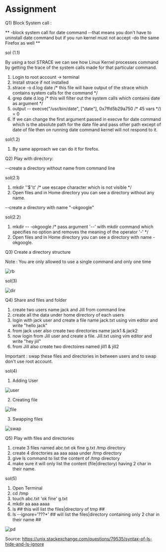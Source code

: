 # Assignment 

Q1) Block System call : 

** -block system call for date command 
  --that means you don't have to uninstall date command but if you run kernel must not accept 
-do the same Firefox as well **

sol (1.1)

By using a tool STRACE we can see how Linux Kernel processes command by getting the trace of the system calls made for that particular command.
1) Login to root account -> terminal
2) Install strace if not installed
3) strace -o d.log date    /* this file will have output of the strace which contains system calls for the command */
4) grep date d.log    /* this will filter out the system calls which contains date as argument */
5) output -- execve("/usr/bin/date", ["date"], 0x7ffd5b29a750 /* 45 vars */) = 0
6) If we can change the first argument passed in execve for date command which is the absolute path for the date file and pass other path except of date of file then on running 
   date command kernel will not respond to it.

sol(1.2)   

1) By same approach we can do it for firefox.

Q2) Play with directory: 

--create a directory without name from command line

sol(2.1)

1) mkdir ''$'\t'     /* use escape character which is not visible */
2) Open files and in Home directory you can see a directory without any name.

--create a directory with name "-okgoogle"

sol(2.2)

1) mkdir -- -okgoogle   /* pass argument '--' with mkdir command which specifies no option and removes the meaning of the operator '-' */
2) Open files and in Home directory you can see a directory with name -okgoogle.

Q3) Create a directory structure 

Note :   You are only allowed to use a single command and only one time


![rb](https://user-images.githubusercontent.com/53777994/86042045-37918100-ba64-11ea-9f46-6ce78386a129.png)


sol(3)


![dir](https://user-images.githubusercontent.com/53777994/86041734-bb973900-ba63-11ea-8e7a-906ce5875f4a.PNG)


Q4) Share and files and folder 


1) create two users name jack and Jill  from command line
2) create all the data under home directory of each users 
3) login with jack user and create a file name  jack.txt using vim editor and write "hello jack"
4) from jack user also create two directories name jack1 & jack2 
5) now login from Jill user and create a file. Jill.txt using vim editor and write "hey jiil"
6) from Jill also create two directoires named jill1 & jill2 

Important :  swap these files and directories in between users  and to swap don't use root account.

sol(4)

1) Adding User

![user](https://user-images.githubusercontent.com/53777994/86048577-5d238800-ba6e-11ea-960e-958a782e27b3.PNG)

2) Creating file

![file](https://user-images.githubusercontent.com/53777994/86048579-5dbc1e80-ba6e-11ea-9fbd-6abe734b4b33.PNG)


3) Swapping files

![swap](https://user-images.githubusercontent.com/53777994/86048592-6280d280-ba6e-11ea-9629-077dee25ee9c.PNG)


Q5)  Play with files and directories 

 1) create  3 files named   abc.txt  ok  fine  g.txt  /tmp directory 
 2) create  4  directories   aa aaa aaaa  under  /tmp directory 
 3) give ls command to  list the content of  /tmp directory 
 4) make sure it will only list the content (file|directory)  having 2 char in their name.
 
 sol(5)
 
 1) Open Terminal
 2) cd /tmp
 3) touch abc.txt 'ok fine' g.txt
 4) mkdir aa aaa aaaa
 5) ls   ## this will list the files|directory of tmp ##
 6) ls --ignore='???*' ## will list the files|directory containing only 2 char in their name ##
 
 ![pd](https://user-images.githubusercontent.com/53777994/87022338-fa5f8880-c1f3-11ea-9b79-1cab98cf7c35.PNG)
 
 Source: https://unix.stackexchange.com/questions/79535/syntax-of-ls-hide-and-ls-ignore
 
 
 
 
 


